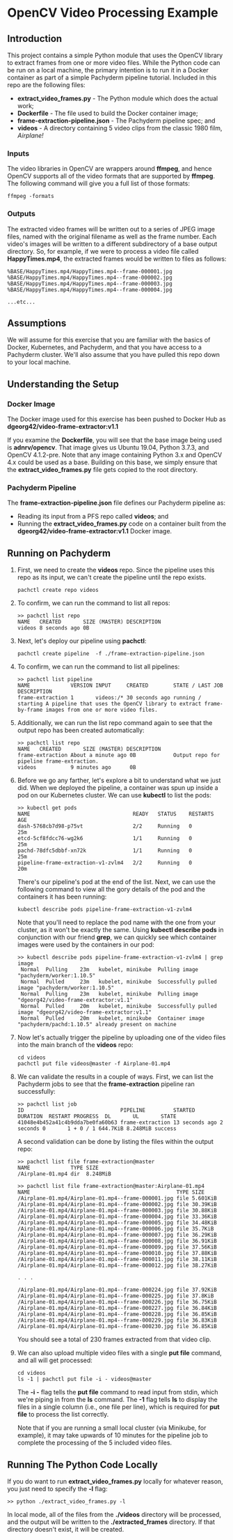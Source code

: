 # OpenCV Video Processing Example
## Introduction
This project contains a simple Python module that uses the OpenCV library to extract frames from one or more video files. While the Python code can be run on a local machine, the primary intention is to run it in a Docker container as part of a simple Pachyderm pipeline tutorial. Included in this repo are the following files:

* **extract\_video_frames.py** - The Python module which does the actual work;
* **Dockerfile** - The file used to build the Docker container image;
* **frame-extraction-pipeline.json** - The Pachyderm pipeline spec; and
* **videos** - A directory containing 5 video clips from the classic 1980 film, *Airplane!*

### Inputs
The video libraries in OpenCV are wrappers around **ffmpeg**, and hence OpenCV supports all of the video formats that are supported by **ffmpeg**. The following command will give you a full list of those formats:

```
ffmpeg -formats
```

### Outputs
The extracted video frames will be written out to a series of JPEG image files, named with the original filename as well as the frame number. Each video's images will be written to a different subdirectory of a base output directory. So, for example, if we were to process a video file called **HappyTimes.mp4**, the extracted frames would be written to files as follows:

```
%BASE/HappyTimes.mp4/HappyTimes.mp4--frame-000001.jpg
%BASE/HappyTimes.mp4/HappyTimes.mp4--frame-000002.jpg
%BASE/HappyTimes.mp4/HappyTimes.mp4--frame-000003.jpg
%BASE/HappyTimes.mp4/HappyTimes.mp4--frame-000004.jpg

...etc...

```

## Assumptions
We will assume for this exercise that you are familiar with the basics of Docker, Kubernetes, and Pachyderm, and that you have access to a Pachyderm cluster. We'll also assume that you have pulled this repo down to your local machine.

## Understanding the Setup

### Docker Image
The Docker image used for this exercise has been pushed to Docker Hub as **dgeorg42/video\-frame-extractor:v1.1**

If you examine the **Dockerfile**, you will see that the base image being used is **adnrv/opencv**. That image gives us Ubuntu 19.04, Python 3.7.3, and OpenCV 4.1.2-pre. Note that any image containing Python 3.x and OpenCV 4.x could be used as a base. Building on this base, we simply ensure that the **extract\_video_frames.py** file gets copied to the root directory.

### Pachyderm Pipeline
The **frame-extraction-pipeline.json** file defines our Pachyderm pipeline as:

* Reading its input from a PFS repo called **videos**; and
* Running the **extract\_video_frames.py** code on a container built from the **dgeorg42/video\-frame-extractor:v1.1** Docker image. 

## Running on Pachyderm

1. First, we need to create the **videos** repo. Since the pipeline uses this repo as its input, we can't create the pipeline until the repo exists.
 
   ```
   pachctl create repo videos
   ```
  
2. To confirm, we can run the command to list all repos:
 
   ```
   >> pachctl list repo
   NAME   CREATED       SIZE (MASTER) DESCRIPTION
   videos 8 seconds ago 0B
   ```
 
3. Next, let's deploy our pipeline using **pachctl**:
 
   ```
   pachctl create pipeline  -f ./frame-extraction-pipeline.json
   ```
 
4. To confirm, we can run the command to list all pipelines:
 
   ```
   >> pachctl list pipeline
   NAME             VERSION INPUT     CREATED        STATE / LAST JOB   DESCRIPTION                                                                                            
   frame-extraction 1       videos:/* 30 seconds ago running / starting A pipeline that uses the OpenCV library to extract frame-by-frame images from one or more video files. 
   ``` 
 
5. Additionally, we can run the list repo command again to see that the output repo has been created automatically:

   ```
   >> pachctl list repo
   NAME   CREATED       SIZE (MASTER) DESCRIPTION
   frame-extraction About a minute ago 0B            Output repo for pipeline frame-extraction. 
   videos           9 minutes ago      0B                                                       
   ```
 
6. Before we go any farther, let's explore a bit to understand what we just did. When we deployed the pipeline, a container was spun up inside a pod on our Kubernetes cluster. We can use **kubectl** to list the pods:
 
   ```
   >> kubectl get pods
   NAME                                 READY   STATUS    RESTARTS   AGE
   dash-5768cb7d98-p75vt                2/2     Running   0          25m
   etcd-5cf8fdcc76-wg2k6                1/1     Running   0          25m
   pachd-78dfc5dbbf-xn72k               1/1     Running   0          25m
   pipeline-frame-extraction-v1-zvlm4   2/2     Running   0          20m
   ```
 
   There's our pipeline's pod at the end of the list. Next, we can use the following command to view all the gory details of the pod and the containers it has been running:
 
   ```
   kubectl describe pods pipeline-frame-extraction-v1-zvlm4
   ```
 
   Note that you'll need to replace the pod name with the one from your cluster, as it won't be exactly the same. Using **kubectl describe pods** in conjunction with our friend **grep**, we can quickly see which container images were used by the containers in our pod:
 
   ```
   >> kubectl describe pods pipeline-frame-extraction-v1-zvlm4 | grep image
    Normal  Pulling    23m   kubelet, minikube  Pulling image "pachyderm/worker:1.10.5"
    Normal  Pulled     23m   kubelet, minikube  Successfully pulled image "pachyderm/worker:1.10.5"
    Normal  Pulling    23m   kubelet, minikube  Pulling image "dgeorg42/video-frame-extractor:v1.1"
    Normal  Pulled     20m   kubelet, minikube  Successfully pulled image "dgeorg42/video-frame-extractor:v1.1"
    Normal  Pulled     20m   kubelet, minikube  Container image "pachyderm/pachd:1.10.5" already present on machine
   ```
 
7. Now let's actually trigger the pipeline by uploading one of the video files into the main branch of the **videos** repo:

   ```
   cd videos
   pachctl put file videos@master -f Airplane-01.mp4
   ```
 
8. We can validate the results in a couple of ways.  First, we can list the Pachyderm jobs to see that the **frame-extraction** pipeline ran successfully:
 
   ```
   >> pachctl list job
   ID                               PIPELINE         STARTED        DURATION  RESTART PROGRESS  DL       UL       STATE   
   41048e4b452a41c4b9dda7be0fa60b63 frame-extraction 13 seconds ago 2 seconds 0       1 + 0 / 1 644.7KiB 8.248MiB success 
   ```
 
   A second validation can be done by listing the files within the output repo:
 
   ```
   >> pachctl list file frame-extraction@master
   NAME             TYPE SIZE     
   /Airplane-01.mp4 dir  8.248MiB 

   >> pachctl list file frame-extraction@master:Airplane-01.mp4
   NAME                                               TYPE SIZE     
   /Airplane-01.mp4/Airplane-01.mp4--frame-000001.jpg file 5.601KiB 
   /Airplane-01.mp4/Airplane-01.mp4--frame-000002.jpg file 30.39KiB 
   /Airplane-01.mp4/Airplane-01.mp4--frame-000003.jpg file 30.88KiB 
   /Airplane-01.mp4/Airplane-01.mp4--frame-000004.jpg file 33.36KiB 
   /Airplane-01.mp4/Airplane-01.mp4--frame-000005.jpg file 34.48KiB 
   /Airplane-01.mp4/Airplane-01.mp4--frame-000006.jpg file 35.7KiB  
   /Airplane-01.mp4/Airplane-01.mp4--frame-000007.jpg file 36.29KiB 
   /Airplane-01.mp4/Airplane-01.mp4--frame-000008.jpg file 36.91KiB 
   /Airplane-01.mp4/Airplane-01.mp4--frame-000009.jpg file 37.56KiB 
   /Airplane-01.mp4/Airplane-01.mp4--frame-000010.jpg file 37.88KiB 
   /Airplane-01.mp4/Airplane-01.mp4--frame-000011.jpg file 38.11KiB 
   /Airplane-01.mp4/Airplane-01.mp4--frame-000012.jpg file 38.27KiB 

   . . .

   /Airplane-01.mp4/Airplane-01.mp4--frame-000224.jpg file 37.92KiB 
   /Airplane-01.mp4/Airplane-01.mp4--frame-000225.jpg file 37.8KiB  
   /Airplane-01.mp4/Airplane-01.mp4--frame-000226.jpg file 36.75KiB 
   /Airplane-01.mp4/Airplane-01.mp4--frame-000227.jpg file 36.84KiB 
   /Airplane-01.mp4/Airplane-01.mp4--frame-000228.jpg file 36.85KiB 
   /Airplane-01.mp4/Airplane-01.mp4--frame-000229.jpg file 36.83KiB 
   /Airplane-01.mp4/Airplane-01.mp4--frame-000230.jpg file 36.85KiB 
   ```
 
   You should see a total of 230 frames extracted from that video clip.
 
9. We can also upload multiple video files with a single **put file** command, and all will get processed:
 
   ```
   cd videos
   ls -1 | pachctl put file -i - videos@master
   ```
 
   The **-i -** flag tells the **put file** command to read input from stdin, which we're piping in from the **ls** command. The **-1** flag tells **ls** to display the files in a single column (i.e., one file per line), which is required for **put file** to process the list correctly. 
 
   Note that if you are running a small local cluster (via Minikube, for example), it may take upwards of 10 minutes for the pipeline job to complete the processing of the 5 included video files.

## Running The Python Code Locally
If you do want to run **extract\_video_frames.py** locally for whatever reason, you just need to specify the **-l** flag:
 
```
>> python ./extract_video_frames.py -l
```
 
In local mode, all of the files from the **./videos** directory will be processed, and the output will be written to the **./extracted_frames** directory.  If that directory doesn't exist, it will be created.
 
